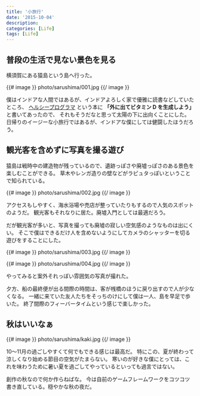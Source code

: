 ```yaml
---
title: '小旅行'
date: '2015-10-04'
description:
categories: [Life]
tags: [Life]
---
```


## 普段の生活で見ない景色を見る

横須賀にある猿島という島へ行った。

{{# image }}
  photo/sarushima/001.jpg
{{/ image }}

僕はインドアな人間ではあるが、インドアよろしく家で優雅に読書などしていたところ、
[ヘルシープログラマ](http://www.amazon.co.jp/gp/product/4873117283/ref=as_li_qf_sp_asin_il_tl?ie=UTF8&camp=247&creative=1211&creativeASIN=4873117283&linkCode=as2&tag=tkoreshiki-22)
という本に **「外に出てビタミン D を生成しよう」** と書いてあったので、
それもそうだなと思って太陽の下に出向くことにした。
日帰りのイージーな小旅行ではあるが、インドアな僕にしては健闘したほうだろう。

## 観光客を含めずに写真を撮る遊び

猿島は戦時中の建造物が残っているので、遺跡っぽさや廃墟っぽさのある景色を楽しむことができる。
草木やレンガ造りの壁などがラピュタっぽいということで知られている。

{{# image }}
  photo/sarushima/002.jpg
{{/ image }}

アクセスもしやすく、海水浴場や売店が整っていたりもするので人気のスポットのようだ。
観光客もそれなりに居た。廃墟入門としては最適だろう。

だが観光客が多いと、写真を撮っても廃墟の寂しい空気感のようなものは出にくい。
そこで僕はできるだけ人を含めないようにしてカメラのシャッターを切る遊びをすることにした。

{{# image }}
  photo/sarushima/003.jpg
{{/ image }}

{{# image }}
  photo/sarushima/004.jpg
{{/ image }}

やってみると案外それっぽい雰囲気の写真が撮れた。

夕方、船の最終便が出る間際の時間は、客が桟橋のほうに戻り出すので人が少なくなる。
一緒に来ていた友人たちをそっちのけにして僕は一人、島を早足で歩いた。
終了間際のフィーバータイムという感じで楽しかった。

## 秋はいいなぁ

{{# image }}
  photo/sarushima/kaki.jpg
{{/ image }}

10〜11月の過ごしやすくて何でもできる感じは最高だ。
特にこの、夏が終わって涼しくなり始める節目の空気がたまらない。
寒いのが好きな僕にとっては、これを味わうために暑い夏を過ごしてやっているといっても過言ではない。

創作の秋なので何か作らねばな。
今は自前のゲームフレームワークをコツコツ書き直している。穏やかな秋の夜だ。


